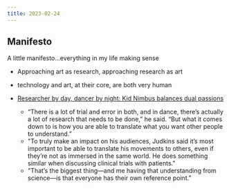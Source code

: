 ```yaml
---
title: 2023-02-24
---
```

## Manifesto
A little manifesto...everything in my life making sense
- Approaching art as research, approaching research as art
- technology and art, at their core, are both very human

- [Researcher by day, dancer by night: Kid Nimbus balances dual passions](https://news.uchicago.edu/story/researcher-day-dancer-night-kid-nimbus-balances-dual-passions)
	- “There is a lot of trial and error in both, and in dance, there’s actually a lot of research that needs to be done,” he said. “But what it comes down to is how you are able to translate what you want other people to understand.”
	- "To truly make an impact on his audiences, Judkins said it’s most important to be able to translate his movements to others, even if they’re not as immersed in the same world. He does something similar when discussing clinical trials with patients."
	- "That’s the biggest thing—and me having that understanding from science—is that everyone has their own reference point.”